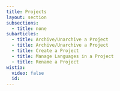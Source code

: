```yaml
---
title: Projects
layout: section
subsections:
  - title: none
subarticles:
  - title: Archive/Unarchive a Project
  - title: Archive/Unarchive a Project
  - title: Create a Project
  - title: Manage Languages in a Project
  - title: Rename a Project
wistia:
  video: false
  id:
---
```



